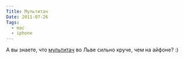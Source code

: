 ```yaml
---
Title: Мультитач
Date: 2011-07-26
Tags:
  - mac
  - iphone
---
```


А вы знаете, что [мультитач](http://support.apple.com/kb/HT4721) во Льве сильно круче, чем на айфоне? :)